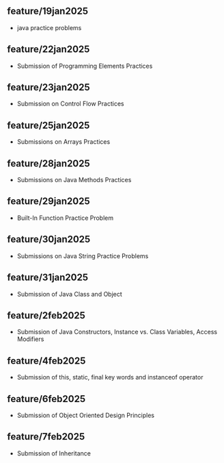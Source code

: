 ## feature/19jan2025
- java practice problems
## feature/22jan2025 
- Submission of Programming Elements Practices
## feature/23jan2025
- Submission on Control Flow Practices
## feature/25jan2025
- Submissions on Arrays Practices
## feature/28jan2025 
- Submissions on Java Methods Practices
## feature/29jan2025
- Built-In Function Practice Problem
## feature/30jan2025
- Submissions on Java String Practice Problems
## feature/31jan2025
- Submission of Java Class and Object
## feature/2feb2025
- Submission of Java Constructors, Instance vs. Class Variables, Access Modifiers
## feature/4feb2025
- Submission of this, static, final key words and instanceof operator
## feature/6feb2025
- Submission of Object Oriented Design Principles
## feature/7feb2025
- Submission of Inheritance
